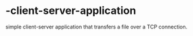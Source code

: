 # -client-server-application
 simple client-server application that transfers a file over a TCP connection.
